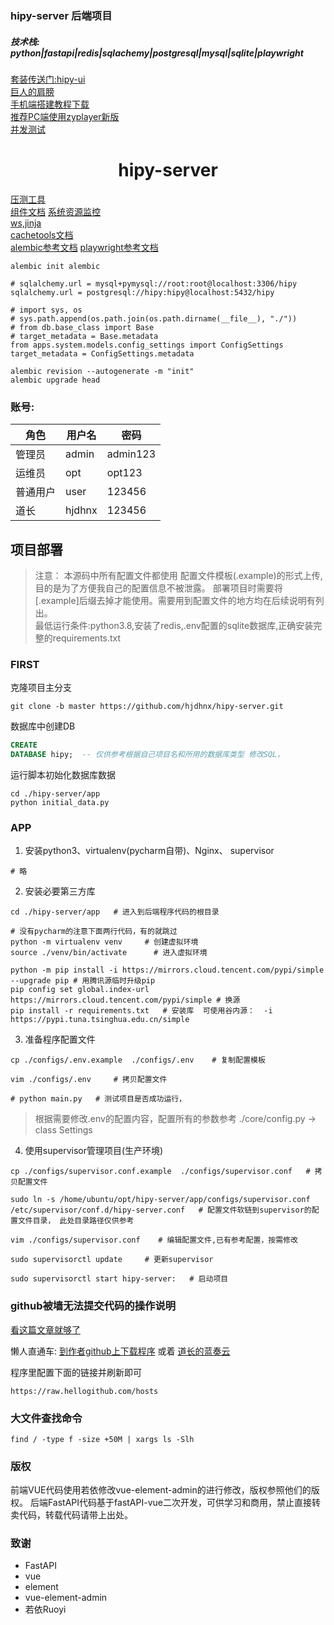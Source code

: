### hipy-server 后端项目

##### 技术栈:  python|fastapi|redis|sqlachemy|postgresql|mysql|sqlite|playwright

[套装传送门:hipy-ui](https://github.com/hjdhnx/hipy-ui/)  
[巨人的肩膀](https://github.com/JohnDoe1996/fastAPI-vue)  
[手机端搭建教程下载](https://wwi.lanzoup.com/iODLy1rykpjc)  
[推荐PC端使用zyplayer新版](https://github.com/Hiram-Wong/ZyPlayer/releases)  
[并发测试](https://runnergo.apipost.cn/)  

# <center> hipy-server </center>

[压测工具](https://runnergo.apipost.cn/)  
[组件文档](https://element.eleme.io/#/zh-CN/component/input)
[系统资源监控](https://zhuanlan.zhihu.com/p/664812265)  
[ws,jinja](https://www.jianshu.com/p/ca9b257a1a44)  
[cachetools文档](https://cachetools.readthedocs.io/en/stable/#cachetools.Cache)  
[alembic参考文档](https://zhuanlan.zhihu.com/p/306898869?utm_id=0)
[playwright参考文档](https://playwright.dev/python/docs/api/class-playwright)

```shell
alembic init alembic

# sqlalchemy.url = mysql+pymysql://root:root@localhost:3306/hipy
sqlalchemy.url = postgresql://hipy:hipy@localhost:5432/hipy

# import sys, os
# sys.path.append(os.path.join(os.path.dirname(__file__), "./"))
# from db.base_class import Base
# target_metadata = Base.metadata
from apps.system.models.config_settings import ConfigSettings
target_metadata = ConfigSettings.metadata

alembic revision --autogenerate -m "init"
alembic upgrade head
```

### 账号:

| 角色   | 用户名    | 密码       |
|------|--------|----------|
| 管理员  | admin  | admin123 |
| 运维员  | opt    | opt123   |
| 普通用户 | user   | 123456   |
| 道长   | hjdhnx | 123456   |

## 项目部署

> 注意：
> 本源码中所有配置文件都使用 配置文件模板(.example)的形式上传, 目的是为了方便我自己的配置信息不被泄露。
> 部署项目时需要将[.example]后缀去掉才能使用。需要用到配置文件的地方均在后续说明有列出。  
> 最低运行条件:python3.8,安装了redis,.env配置的sqlite数据库,正确安装完整的requirements.txt

### FIRST

克隆项目主分支

```shell
git clone -b master https://github.com/hjdhnx/hipy-server.git
```

数据库中创建DB

```sql
CREATE
DATABASE hipy;  -- 仅供参考根据自己项目名和所用的数据库类型 修改SQL， 
```

运行脚本初始化数据库数据

```shell
cd ./hipy-server/app
python initial_data.py
```

### APP

1. 安装python3、virtualenv(pycharm自带)、Nginx、 supervisor

```shell
# 略
```

2. 安装必要第三方库

```shell
cd ./hipy-server/app   # 进入到后端程序代码的根目录

# 没有pycharm的注意下面两行代码，有的就跳过
python -m virtualenv venv     # 创建虚拟环境
source ./venv/bin/activate      # 进入虚拟环境

python -m pip install -i https://mirrors.cloud.tencent.com/pypi/simple --upgrade pip # 用腾讯源临时升级pip
pip config set global.index-url https://mirrors.cloud.tencent.com/pypi/simple # 换源
pip install -r requirements.txt   # 安装库  可使用谷内源：  -i https://pypi.tuna.tsinghua.edu.cn/simple
```

3. 准备程序配置文件

```shell
cp ./configs/.env.example  ./configs/.env    # 复制配置模板

vim ./configs/.env     # 拷贝配置文件

# python main.py   # 测试项目是否成功运行，
```

> 根据需要修改.env的配置内容，配置所有的参数参考 ./core/config.py -> class Settings

4. 使用supervisor管理项目(生产环境)

```shell
cp ./configs/supervisor.conf.example  ./configs/supervisor.conf   # 拷贝配置文件

sudo ln -s /home/ubuntu/opt/hipy-server/app/configs/supervisor.conf /etc/supervisor/conf.d/hipy-server.conf   # 配置文件软链到supervisor的配置文件目录， 此处目录路径仅供参考

vim ./configs/supervisor.conf    # 编辑配置文件,已有参考配置，按需修改

sudo supervisorctl update     # 更新supervisor

sudo supervisorctl start hipy-server:   # 启动项目
```
### github被墙无法提交代码的操作说明

[看这篇文章就够了](https://raw.hellogithub.com/hosts)

懒人直通车:
[到作者github上下载程序](https://github.com/oldj/SwitchHosts/releases) 或着
[道长的蓝奏云](https://wwi.lanzoup.com/iYyVp1mtojwd)

程序里配置下面的链接并刷新即可
```text
https://raw.hellogithub.com/hosts
```

### 大文件查找命令

```shell
find / -type f -size +50M | xargs ls -Slh
```

### 版权

前端VUE代码使用若依修改vue-element-admin的进行修改，版权参照他们的版权。
后端FastAPI代码基于fastAPI-vue二次开发，可供学习和商用，禁止直接转卖代码，转载代码请带上出处。

### 致谢

- FastAPI
- vue
- element
- vue-element-admin
- 若依Ruoyi